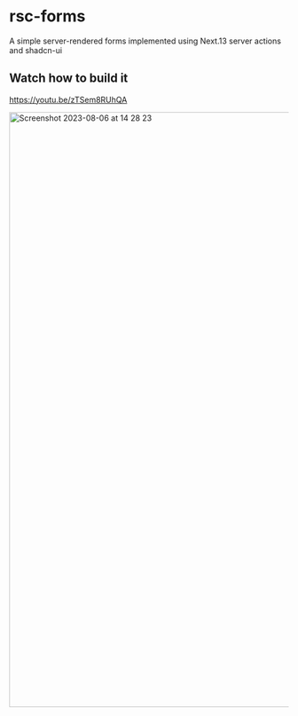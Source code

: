 # rsc-forms

A simple server-rendered forms implemented using Next.13 server actions and shadcn-ui

## Watch how to build it
https://youtu.be/zTSem8RUhQA


<img width="1073" alt="Screenshot 2023-08-06 at 14 28 23" src="https://github.com/rajeshdavidbabu/rsc-forms/assets/15684795/78579493-ca91-4e26-a4e2-808c74160f3b">
